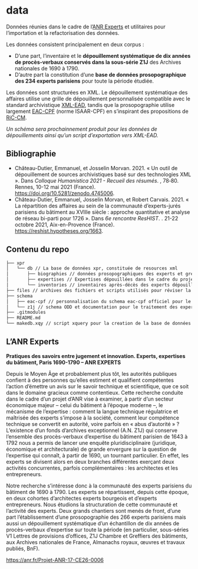 # data
Données réunies dans le cadre de l’[ANR Experts](https://experts.huma-num.fr) et utilitaires pour l’importation et la refactorisation des données.

Les données consistent principalement en deux corpus : 

- D’une part, l’inventaire et le **dépouillement systématique de dix années de procès-verbaux conservés dans la sous-série Z1J** des Archives nationales de 1690 à 1790. 
- D’autre part la constitution d’une **base de données prosopographique des 234 experts parisiens** pour toute la période étudiée.

Les données sont structurées en XML. Le dépouillement systématique des affaires utilise une grille de dépouillement personnalisée compatible avec le standard archivistique [XML-EAD](https://www.loc.gov/ead/EAD3taglib/), tandis que la prosopographie utilise largement [EAC-CPF](https://eac.staatsbibliothek-berlin.de/) (norme ISAAR-CPF) en s’inspirant des propositions de [RiC-CM](https://www.ica.org/fr/records-in-contexts-modele-conceptuel).

*Un schéma sera prochainnement produit pour les données de dépouillements ainsi qu’un script d’exportation vers XML-EAD.*

## Bibliographie

- Château-Dutier, Emmanuel, et Josselin Morvan. 2021. « Un outil de dépouillement de sources archivistiques basé sur des technologies XML ». Dans *Colloque Humanistica 2021 - Recueil des résumés*. , 78‑80. Rennes, 10-12 mai 2021 (France). https://doi.org/10.5281/zenodo.4745006.
- Château-Dutier, Emmanuel, Josselin Morvan, et Robert Carvais. 2021. « La répartition des affaires au sein de la communauté d’experts-jurés parisiens du bâtiment au XVIIIe siècle : approche quantitative et analyse de réseau bi-parti pour 1726 ». Dans *6e rencontre ResHIST*. . 21-22 octobre 2021, Aix-en-Provence (France). https://reshist.hypotheses.org/1663.

## Contenu du repo
```bash
├── xpr
│   └── db // La base de données xpr, constituée de resources xml
│       ├── biographies // données prosopographiques des experts et greffiers du bâtiments
│       ├── expertises // Expertises dépouillées dans le cadre du projet
│       └── inventories // inventaires après-décès des experts dépouillés dans le cadre du projet
├── files // archives des fichiers et scripts utilisés pour réviser la base de données xpr 
├── schema
│   ├── eac-cpf // personnalisation du schema eac-cpf officiel pour le projet xpr (SAA-SDT/eac-cpf-schema)
│   └── z1j // schema ODD et documentation pour le traitement des expertises z1j
├── .gitmodules
├── README.md
└── makedb.xqy // script xquery pour la creation de la base de données xpr
```

## L’ANR Experts

**Pratiques des savoirs entre jugement et innovation. Experts, expertises du bâtiment, Paris 1690-1790 – ANR EXPERTS**

Depuis le Moyen Âge et probablement plus tôt, les autorités publiques confient à des personnes qu’elles estiment et qualifient compétentes l’action d’émettre un avis sur le savoir technique et scientifique, que ce soit dans le domaine gracieux comme contentieux. Cette recherche conduite dans le cadre d’un projet d’ANR vise à examiner, à partir d’un secteur économique majeur – celui du bâtiment à l’époque moderne –, le mécanisme de l’expertise : comment la langue technique régulatrice et maîtrisée des experts s’impose à la société, comment leur compétence technique se convertit en autorité, voire parfois en « abus d’autorité » ? L’existence d’un fonds d’archives exceptionnel (A.N. Z1J) qui conserve l’ensemble des procès-verbaux d’expertise du bâtiment parisien de 1643 à 1792 nous a permis de lancer une enquête pluridisciplinaire (juridique, économique et architecturale) de grande envergure sur la question de l’expertise qui connaît, à partir de 1690, un tournant particulier. En effet, les experts se divisent alors en deux branches différentes exerçant deux activités concurrentes, parfois complémentaires : les architectes et les entrepreneurs.

Notre recherche s’intéresse donc à la communauté des experts parisiens du bâtiment de 1690 à 1790. Les experts se répartissent, depuis cette époque, en deux cohortes d’architectes experts bourgeois et d’experts entrepreneurs. Nous étudions la structuration de cette communauté et l’activité des experts. Deux grands chantiers sont menés de front, d’une part l’établissement d’une prosopographie des 266 experts parisiens mais aussi un dépouillement systématique d’un échantillon de dix années de procès-verbaux d’expertise sur toute la période (en particulier, sous-séries V1 Lettres de provisions d’offices, Z1J Chambre et Greffiers des bâtiments, aux Archives nationales de France, Almanachs royaux, œuvres et travaux publiés, BnF).

https://anr.fr/Projet-ANR-17-CE26-0006
